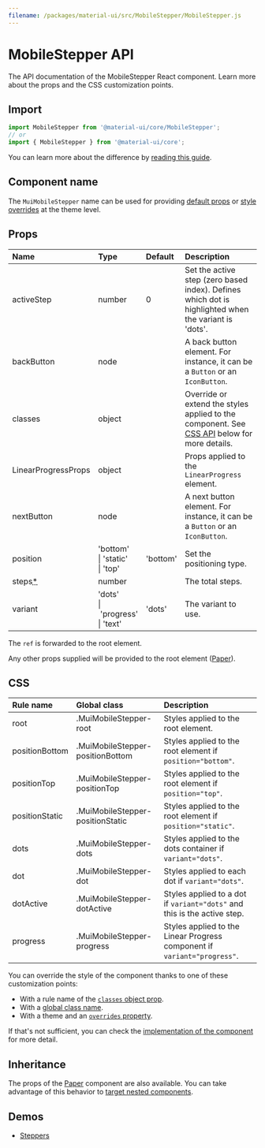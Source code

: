 ```yaml
---
filename: /packages/material-ui/src/MobileStepper/MobileStepper.js
---
```


<!--- This documentation is automatically generated, do not try to edit it. -->

# MobileStepper API

<p class="description">The API documentation of the MobileStepper React component. Learn more about the props and the CSS customization points.</p>

## Import

```js
import MobileStepper from '@material-ui/core/MobileStepper';
// or
import { MobileStepper } from '@material-ui/core';
```

You can learn more about the difference by [reading this guide](/guides/minimizing-bundle-size/).



## Component name

The `MuiMobileStepper` name can be used for providing [default props](/customization/globals/#default-props) or [style overrides](/customization/globals/#css) at the theme level.

## Props

| Name | Type | Default | Description |
|:-----|:-----|:--------|:------------|
| <span class="prop-name">activeStep</span> | <span class="prop-type">number</span> | <span class="prop-default">0</span> | Set the active step (zero based index). Defines which dot is highlighted when the variant is 'dots'. |
| <span class="prop-name">backButton</span> | <span class="prop-type">node</span> |  | A back button element. For instance, it can be a `Button` or an `IconButton`. |
| <span class="prop-name">classes</span> | <span class="prop-type">object</span> |  | Override or extend the styles applied to the component. See [CSS API](#css) below for more details. |
| <span class="prop-name">LinearProgressProps</span> | <span class="prop-type">object</span> |  | Props applied to the `LinearProgress` element. |
| <span class="prop-name">nextButton</span> | <span class="prop-type">node</span> |  | A next button element. For instance, it can be a `Button` or an `IconButton`. |
| <span class="prop-name">position</span> | <span class="prop-type">'bottom'<br>&#124;&nbsp;'static'<br>&#124;&nbsp;'top'</span> | <span class="prop-default">'bottom'</span> | Set the positioning type. |
| <span class="prop-name required">steps<abbr title="required">*</abbr></span> | <span class="prop-type">number</span> |  | The total steps. |
| <span class="prop-name">variant</span> | <span class="prop-type">'dots'<br>&#124;&nbsp;'progress'<br>&#124;&nbsp;'text'</span> | <span class="prop-default">'dots'</span> | The variant to use. |

The `ref` is forwarded to the root element.

Any other props supplied will be provided to the root element ([Paper](/api/paper/)).

## CSS

| Rule name | Global class | Description |
|:-----|:-------------|:------------|
| <span class="prop-name">root</span> | <span class="prop-name">.MuiMobileStepper-root</span> | Styles applied to the root element.
| <span class="prop-name">positionBottom</span> | <span class="prop-name">.MuiMobileStepper-positionBottom</span> | Styles applied to the root element if `position="bottom"`.
| <span class="prop-name">positionTop</span> | <span class="prop-name">.MuiMobileStepper-positionTop</span> | Styles applied to the root element if `position="top"`.
| <span class="prop-name">positionStatic</span> | <span class="prop-name">.MuiMobileStepper-positionStatic</span> | Styles applied to the root element if `position="static"`.
| <span class="prop-name">dots</span> | <span class="prop-name">.MuiMobileStepper-dots</span> | Styles applied to the dots container if `variant="dots"`.
| <span class="prop-name">dot</span> | <span class="prop-name">.MuiMobileStepper-dot</span> | Styles applied to each dot if `variant="dots"`.
| <span class="prop-name">dotActive</span> | <span class="prop-name">.MuiMobileStepper-dotActive</span> | Styles applied to a dot if `variant="dots"` and this is the active step.
| <span class="prop-name">progress</span> | <span class="prop-name">.MuiMobileStepper-progress</span> | Styles applied to the Linear Progress component if `variant="progress"`.

You can override the style of the component thanks to one of these customization points:

- With a rule name of the [`classes` object prop](/customization/components/#overriding-styles-with-classes).
- With a [global class name](/customization/components/#overriding-styles-with-global-class-names).
- With a theme and an [`overrides` property](/customization/globals/#css).

If that's not sufficient, you can check the [implementation of the component](https://github.com/mui-org/material-ui/blob/v4.x/packages/material-ui/src/MobileStepper/MobileStepper.js) for more detail.

## Inheritance

The props of the [Paper](/api/paper/) component are also available.
You can take advantage of this behavior to [target nested components](/guides/api/#spread).

## Demos

- [Steppers](/components/steppers/)

